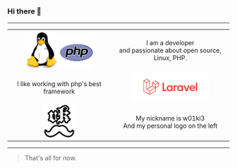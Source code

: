 ### Hi there 👋
<hr>

<div align="center">
  <table align="center" style="margin-left: auto; margin-right: auto;">
    <tbody>
      <tr align="center">
        <td>
          <img src="img/linux.png" style="width: 75px;">
          <img src="img/php.png" style="width: 75px;">
        </td>
        <td>
          I am a developer
          <br>
          and passionate about open source, Linux, PHP.
        </td>
      </tr>
      <tr align="center">
        <td>I like working with php's best framework</td>
        <td>
          <img src="img/laravel.svg" style="width: 175px;">
        </td>
      </tr>
      <tr align="center">
        <td>
<img src="img/vkIcon.png" style="width: 75px;">
          </td>
        <td>
My nickname is w01ki3
          <br>
          And my personal logo on the left
        </td> 
      </tr>
    </tbody>
  </table>
</div>

<hr>

>That's all for now.







<!--
**w01ki3/w01ki3** is a ✨ _special_ ✨ repository because its `README.md` (this file) appears on your GitHub profile.

Here are some ideas to get you started:

- 🔭 I’m currently working on ...
- 🌱 I’m currently learning ...
- 👯 I’m looking to collaborate on ...
- 🤔 I’m looking for help with ...
- 💬 Ask me about ...
- 📫 How to reach me: ...
- 😄 Pronouns: ...
- ⚡ Fun fact: ...
-->
